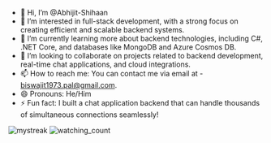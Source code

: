 - 👋 Hi, I’m @Abhijit-Shihaan
- 👀 I’m interested in full-stack development, with a strong focus on creating efficient and scalable backend systems.
- 🌱 I’m currently learning more about backend technologies, including C#, .NET Core, and databases like MongoDB and Azure Cosmos DB.
- 💞️ I’m looking to collaborate on projects related to backend development, real-time chat applications, and cloud integrations.
- 📫 How to reach me: You can contact me via email at - biswajit1973.pal@gmail.com.
- 😄 Pronouns: He/Him
- ⚡ Fun fact: I built a chat application backend that can handle thousands of simultaneous connections seamlessly!
<img src="https://github-readme-streak-stats.herokuapp.com/?user=Abhijit-Shihaan&theme=tokyonight" alt="mystreak"/>
<img src="https://komarev.com/ghpvc/?username=Abhijit-Shihaan&color=blue" alt="watching_count" />
<!---
Abhijit-Shihaan/Abhijit-Shihaan is a ✨ special ✨ repository because its `README.md` (this file) appears on your GitHub profile.
You can click the Preview link to take a look at your changes.
--->
